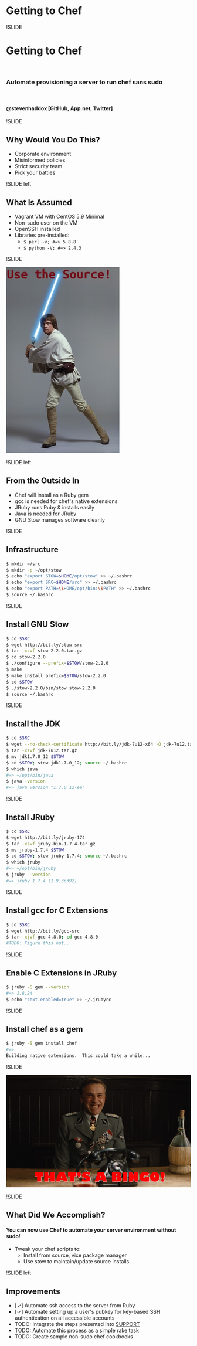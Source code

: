 # Getting to Chef

!SLIDE

# Getting to Chef

&nbsp;

### Automate provisioning a server to run chef sans sudo

&nbsp;

#### @stevenhaddox [GitHub, App.net, Twitter]

!SLIDE

## Why Would You Do This?

* Corporate environment
* Misinformed policies
* Strict security team
* Pick your battles

!SLIDE left

## What Is Assumed

* Vagrant VM with CentOS 5.9 Minimal
* Non-sudo user on the VM
* OpenSSH installed
* Libraries pre-installed:
  * `$ perl -v; #=> 5.8.8`
  * `$ python -V; #=> 2.4.3`

!SLIDE

!["Use the Source"](images/luke.jpg)

!SLIDE left

## From the Outside In

* Chef will install as a Ruby gem
* gcc is needed for chef's native extensions
* JRuby runs Ruby & installs easily
* Java is needed for JRuby
* GNU Stow manages software cleanly

!SLIDE

## Infrastructure

```bash
$ mkdir ~/src
$ mkdir -p ~/opt/stow
$ echo "export STOW=$HOME/opt/stow" >> ~/.bashrc
$ echo "export SRC=$HOME/src" >> ~/.bashrc
$ echo "export PATH=\$HOME/opt/bin:\$PATH" >> ~/.bashrc
$ source ~/.bashrc
```

!SLIDE

## Install GNU Stow

```bash
$ cd $SRC
$ wget http://bit.ly/stow-src
$ tar -xzvf stow-2.2.0.tar.gz
$ cd stow-2.2.0
$ ./configure --prefix=$STOW/stow-2.2.0
$ make
$ make install prefix=$STOW/stow-2.2.0
$ cd $STOW
$ ./stow-2.2.0/bin/stow stow-2.2.0
$ source ~/.bashrc
```


!SLIDE

## Install the JDK

```bash
$ cd $SRC
$ wget --no-check-certificate http://bit.ly/jdk-7u12-x64 -O jdk-7u12.tar.gz
$ tar -xzvf jdk-7u12.tar.gz
$ mv jdk1.7.0_12 $STOW
$ cd $STOW; stow jdk1.7.0_12; source ~/.bashrc
$ which java
#=> ~/opt/bin/java
$ java -version
#=> java version "1.7.0_12-ea"
```

!SLIDE

## Install JRuby

```bash
$ cd $SRC
$ wget http://bit.ly/jruby-174
$ tar -xzvf jruby-bin-1.7.4.tar.gz
$ mv jruby-1.7.4 $STOW
$ cd $STOW; stow jruby-1.7.4; source ~/.bashrc
$ which jruby
#=> ~/opt/bin/jruby
$ jruby --version
#=> jruby 1.7.4 (1.9.3p392)
```

!SLIDE

## Install gcc for C Extensions

```bash
$ cd $SRC
$ wget http://bit.ly/gcc-src
$ tar -xjvf gcc-4.8.0; cd gcc-4.8.0
#TODO: Figure this out...
```

!SLIDE

## Enable C Extensions in JRuby

```bash
$ jruby -S gem --version
#=> 1.8.24
$ echo "cext.enabled=true" >> ~/.jrubyrc
```

!SLIDE

## Install chef as a gem

```bash
$ jruby -S gem install chef
#=>
Building native extensions.  This could take a while...

```

!SLIDE

!["That's a BINGO!"](images/bingo.jpg)

!SLIDE

## What Did We Accomplish?

#### You can now use Chef to automate your server environment without sudo!

* Tweak your chef scripts to:
  * Install from source, vice package manager
  * Use stow to maintain/update source installs

!SLIDE left

## Improvements

* [✓] Automate ssh access to the server from Ruby
* [✓] Automate setting up a user's pubkey for key-based SSH authentication on all accessible accounts
* TODO: Integrate the steps presented into [SUPPORT](https://github.com/stevenhaddox/SUPPORT)
* TODO: Automate this process as a simple rake task
* TODO: Create sample non-sudo chef cookbooks